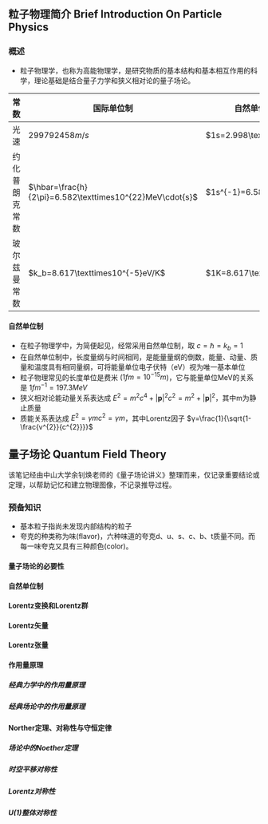 ## 粒子物理简介 Brief Introduction On Particle Physics
### 概述
* 粒子物理学，也称为高能物理学，是研究物质的基本结构和基本相互作用的科学，理论基础是结合量子力学和狭义相对论的量子场论。

|常数|国际单位制|自然单位制引起的数值关系|
|---|---|---|
|光速| $299792458m/s$| $1s=2.998\texttimes10^{8}m$|
|约化普朗克常数|$\hbar=\frac{h}{2\pi}=6.582\texttimes10^{22}MeV\cdot{s}$| $1s^{-1}=6.582\texttimes10^{22}MeV$|
|玻尔兹曼常数|$k_b=8.617\texttimes10^{-5}eV/K$| $1K=8.617\texttimes10^{-5}eV$|

#### 自然单位制
* 在粒子物理学中，为简便起见，经常采用自然单位制，取  $c=\hbar=k_b=1$
* 在自然单位制中，长度量纲与时间相同，是能量量纲的倒数，能量、动量、质量和温度具有相同量纲，可将能量单位电子伏特（eV）视为唯一基本单位
* 粒子物理常见的长度单位是费米 ($1fm=10^{-15}m$)，它与能量单位MeV的关系是  $1fm^{-1}=197.3MeV$
* 狭义相对论能动量关系表达成 $E^{2}=m^{2}c^{4}+|\textbf{p}|^{2}c^{2}=m^{2}+|\textbf{p}|^{2}$，其中m为静止质量
* 质能关系表达成 $E^{2}=γmc^{2}=γm$，其中Lorentz因子 $γ=\frac{1}{\sqrt{1-\frac{v^{2}}{c^{2}}}}$

## 量子场论 Quantum Field Theory
该笔记经由中山大学余钊焕老师的《量子场论讲义》整理而来，仅记录重要结论或定理，以帮助记忆和建立物理图像，不记录推导过程。
### 预备知识 
* 基本粒子指尚未发现内部结构的粒子
* 夸克的种类称为味(flavor)，六种味道的夸克d、u、s、c、b、t质量不同。而每一味夸克又具有三种颜色(color)。
#### 量子场论的必要性
#### 自然单位制
#### Lorentz变换和Lorentz群
#### Lorentz矢量
#### Lorentz张量
#### 作用量原理
##### 经典力学中的作用量原理
##### 经典场论中的作用量原理
#### Norther定理、对称性与守恒定律
##### 场论中的Noether定理
##### 时空平移对称性
##### Lorentz对称性
##### U(1)整体对称性
